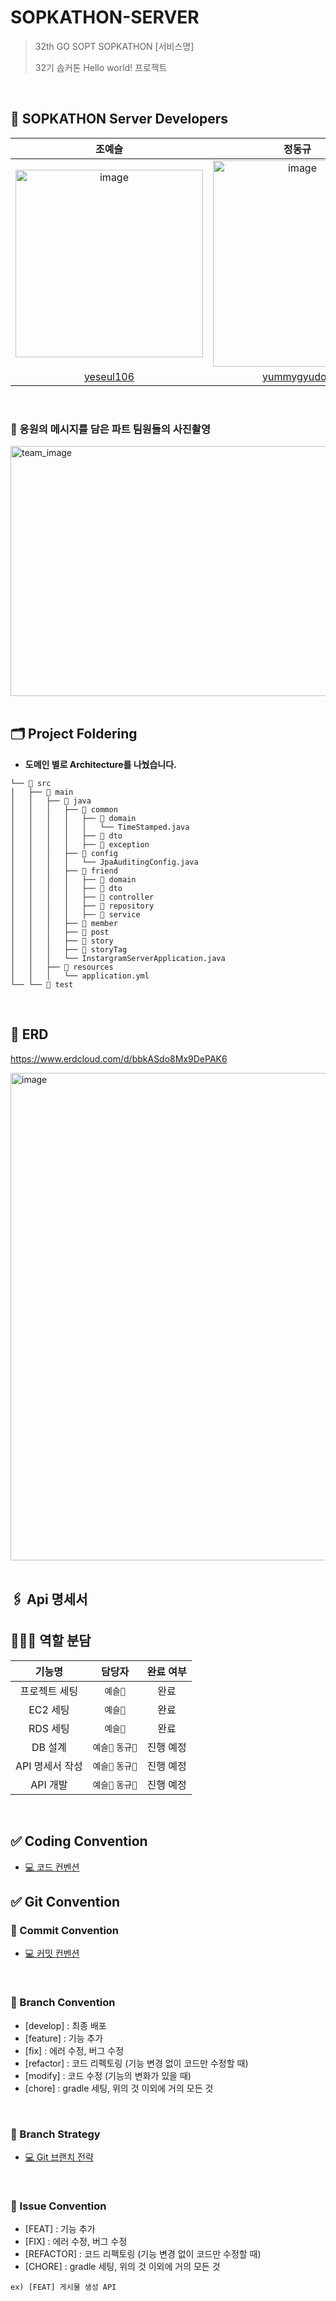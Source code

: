 # SOPKATHON-SERVER

> 32th GO SOPT SOPKATHON [서비스명] <br>
>
> 32기 솝커톤 Hello world! 프로젝트

<br>

## 🖤 SOPKATHON Server Developers


| 조예슬 | 정동규 |
| :---------:|:----------:|
|<img width="300" alt="image" src="https://github.com/CDS-Mobile1/CDS_Server/assets/68415644/419dcac6-e13d-4d65-b058-250fcd869bff"> | <img width="270" height="330" alt="image" src="https://github.com/32th-SOPT-SOPKATHON-7/SOPKATHON-SERVER/assets/86935274/a92599bb-03e6-492a-bc5f-39b59c5f3394">| 
| [yeseul106](https://github.com/yeseul106) | [yummygyudon](https://github.com/yummygyudon) |

<br/>

### 🚨 응원의 메시지를 담은 파트 팀원들의 사진촬영

<img width="550" height="400" alt="team_image" src="https://github.com/32th-SOPT-SOPKATHON-7/SOPKATHON-SERVER/assets/86935274/b11b96cc-f404-4ef2-8678-1ff7ee09265b">


<br/>
<br/>

## 🗂️ Project Foldering

- **도메인 별로 Architecture를 나눴습니다.**

```
└── 📁 src
│   ├── 📁 main
│   │   ├── 📁 java
│   │   │   ├── 📁 common
│   │   │   │   ├── 📁 domain
│   │   │   │   │   └── TimeStamped.java
│   │   │   │   ├── 📁 dto
│   │   │   │   ├── 📁 exception
│   │   │   ├── 📁 config
│   │   │   │   └── JpaAuditingConfig.java
│   │   │   ├── 📁 friend
│   │   │   │   ├── 📁 domain
│   │   │   │   ├── 📁 dto
│   │   │   │   ├── 📁 controller
│   │   │   │   ├── 📁 repository
│   │   │   │   ├── 📁 service
│   │   │   ├── 📁 member
│   │   │   ├── 📁 post
│   │   │   ├── 📁 story
│   │   │   ├── 📁 storyTag
│   │   │   └── InstargramServerApplication.java
│   │   ├── 📁 resources
│   │   │   └── application.yml
└── └── 📁 test
```
<br>

## 📌 ERD
https://www.erdcloud.com/d/bbkASdo8Mx9DePAK6

<img width="780" alt="image" src="https://github.com/CDS-Mobile1/CDS_Server/assets/68415644/28b044e3-e6bc-4e2c-9650-7fd2cbf3790f">

<br>
<br>

## 🖇 Api 명세서




## 🙋🏻‍♀️ 역할 분담

<div markdown="1">  
 
| 기능명 | 담당자 | 완료 여부 |
| :-----: | :---: | :---: |
| 프로젝트 세팅 | `예슬🌮` | 완료 |
| EC2 세팅 | `예슬🌮` | 완료 |
| RDS 세팅 | `예슬🌮` | 완료 |
| DB 설계 | `예슬🌮` `동규🍣` | 진행 예정 |
| API 명세서 작성 | `예슬🌮` `동규🍣` | 진행 예정 |
| API 개발 | `예슬🌮` `동규🍣` | 진행 예정 |
 
</div>
 <br>

## ✅ Coding Convention

 - [💻 코드 컨벤션](https://sungah.notion.site/Code-Convention-30c62e9b53cc45099b2b13d7cfa245e0)
 
## ✅ Git Convention

### 📌 Commit Convention

  - [💻 커밋 컨벤션](https://yesuri-masuri.notion.site/Git-08bb41f003044937b9cd67b62dc0436b)

<br>

### 📌 Branch Convention

- [develop] : 최종 배포
- [feature] : 기능 추가
- [fix] : 에러 수정, 버그 수정
- [refactor] : 코드 리펙토링 (기능 변경 없이 코드만 수정할 때)
- [modify] : 코드 수정 (기능의 변화가 있을 때)
- [chore] : gradle 세팅, 위의 것 이외에 거의 모든 것

<br>

### 📌 Branch Strategy

   - [💻 Git 브랜치 전략](https://yesuri-masuri.notion.site/Git-08bb41f003044937b9cd67b62dc0436b)

<br>


### 📌 Issue Convention
- [FEAT] : 기능 추가
- [FIX] : 에러 수정, 버그 수정
- [REFACTOR] : 코드 리펙토링 (기능 변경 없이 코드만 수정할 때)
- [CHORE] : gradle 세팅, 위의 것 이외에 거의 모든 것

`ex) [FEAT] 게시물 생성 API`


